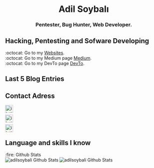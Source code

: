 <h1 align="center">Adil Soybalı</h1>
<h3 align="center">Pentester, Bug Hunter, Web Developer.</h3>

## Hacking, Pentesting and Sofware Developing
:octocat: Go to my [Websites].</br>
:octocat: Go to my Medium page [Medium].</br>
:octocat: Go to my DevTo page [DevTo].</br>

## Last 5 Blog Entries

## Contact Adress

[<img align="left" alt="iletisim | Telegram" width="25px" src="https://www.flaticon.com/svg/static/icons/svg/2111/2111708.svg" />][Telegram]<br />

[<img align="left" alt="iletisim | DevTo" width="25px" src="https://d2fltix0v2e0sb.cloudfront.net/dev-black.png" />][DevTo]<br />

[<img align="left" alt="iletisim | Medium" width="25px" src="https://cdn4.iconfinder.com/data/icons/social-media-2210/24/Medium-512.png" />][Medium]<br />


## Language and skills I know
  <summary>:fire: Github Stats</summary>

  <img align="left" alt="adilsoybali Github Stats" src="https://github-readme-stats.codestackr.vercel.app/api?username=adilsoybali&show_icons=true&hide_border=false" />
  <img align="left" alt="adilsoybali Github Stats" src="https://github-readme-stats.vercel.app/api/top-langs/?username=adilsoybali&layout=demo" />
  
[Telegram]: https://t.me/the_n0th1ng
[Medium]: https://medium.com/
[Websites]: https://gitbook.io/
[DevTo]: https://dev.to/
[Pentest0]: https://dev.to/
[Pentest1]: https://dev.to/
[CyberSecurity0]: https://github.com/adilsoybali/
[CyberSecurity1]: https://github.com/adilsoybali/
[CyberSecurity2]: https://github.com/adilsoybali/
